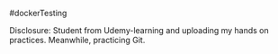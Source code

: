 #dockerTesting

 Disclosure: Student from Udemy-learning and uploading my hands on practices. Meanwhile, practicing Git.

